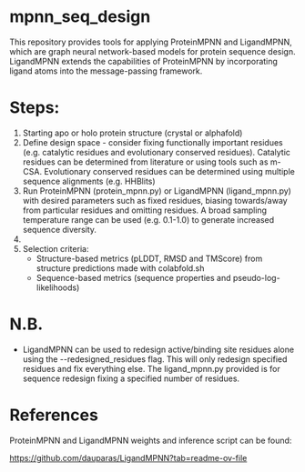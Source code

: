 # mpnn_seq_design

This repository provides tools for applying ProteinMPNN and LigandMPNN, which are graph neural network-based models for protein sequence design. LigandMPNN extends the capabilities of ProteinMPNN by incorporating ligand atoms into the message-passing framework. 


# Steps:

1) Starting apo or holo protein structure (crystal or alphafold)
2) Define design space - consider fixing functionally important residues (e.g. catalytic residues and evolutionary conserved residues). Catalytic residues can be determined from literature or using tools such as m-CSA. Evolutionary conserved residues can be determined using multiple sequence alignments (e.g. HHBlits)
3) Run ProteinMPNN (protein_mpnn.py) or LigandMPNN (ligand_mpnn.py) with desired parameters such as fixed residues, biasing towards/away from particular residues and omitting residues. A broad sampling temperature range can be used (e.g. 0.1-1.0) to generate increased sequence diversity.
4) 
5) Selection criteria:
   - Structure-based metrics (pLDDT, RMSD and TMScore) from  structure predictions made with colabfold.sh
   - Sequence-based metrics (sequence properties and pseudo-log-likelihoods) 

# N.B.  

- LigandMPNN can be used to redesign active/binding site residues alone using the --redesigned_residues flag. This will only redesign specified residues and fix everything else. The ligand_mpnn.py provided is for sequence redesign fixing a specified number of residues.

# References

ProteinMPNN and LigandMPNN weights and inference script can be found:

https://github.com/dauparas/LigandMPNN?tab=readme-ov-file
